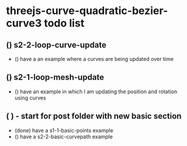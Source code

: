 # threejs-curve-quadratic-bezier-curve3 todo list

## () s2-2-loop-curve-update
* () have a an example where a curves are being updated over time

## () s2-1-loop-mesh-update
* () have an example in which I am updating the position and rotation using curves

## (  ) - start for post folder with new basic section
* (done) have a s1-1-basic-points example
* () have a s2-2-basic-curvepath example

